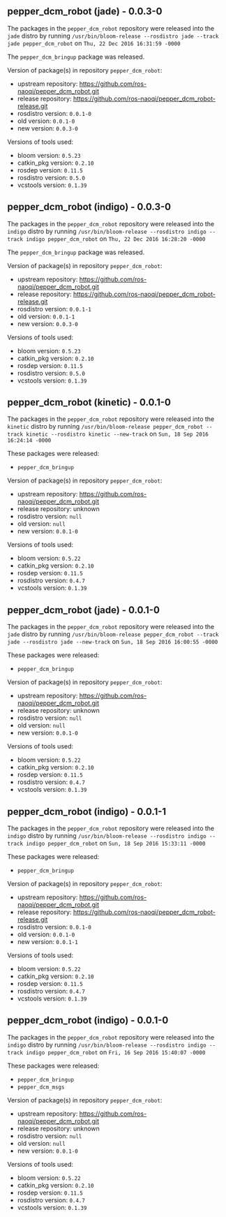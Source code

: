 ## pepper_dcm_robot (jade) - 0.0.3-0

The packages in the `pepper_dcm_robot` repository were released into the `jade` distro by running `/usr/bin/bloom-release --rosdistro jade --track jade pepper_dcm_robot` on `Thu, 22 Dec 2016 16:31:59 -0000`

The `pepper_dcm_bringup` package was released.

Version of package(s) in repository `pepper_dcm_robot`:

- upstream repository: https://github.com/ros-naoqi/pepper_dcm_robot.git
- release repository: https://github.com/ros-naoqi/pepper_dcm_robot-release.git
- rosdistro version: `0.0.1-0`
- old version: `0.0.1-0`
- new version: `0.0.3-0`

Versions of tools used:

- bloom version: `0.5.23`
- catkin_pkg version: `0.2.10`
- rosdep version: `0.11.5`
- rosdistro version: `0.5.0`
- vcstools version: `0.1.39`


## pepper_dcm_robot (indigo) - 0.0.3-0

The packages in the `pepper_dcm_robot` repository were released into the `indigo` distro by running `/usr/bin/bloom-release --rosdistro indigo --track indigo pepper_dcm_robot` on `Thu, 22 Dec 2016 16:28:20 -0000`

The `pepper_dcm_bringup` package was released.

Version of package(s) in repository `pepper_dcm_robot`:

- upstream repository: https://github.com/ros-naoqi/pepper_dcm_robot.git
- release repository: https://github.com/ros-naoqi/pepper_dcm_robot-release.git
- rosdistro version: `0.0.1-1`
- old version: `0.0.1-1`
- new version: `0.0.3-0`

Versions of tools used:

- bloom version: `0.5.23`
- catkin_pkg version: `0.2.10`
- rosdep version: `0.11.5`
- rosdistro version: `0.5.0`
- vcstools version: `0.1.39`


## pepper_dcm_robot (kinetic) - 0.0.1-0

The packages in the `pepper_dcm_robot` repository were released into the `kinetic` distro by running `/usr/bin/bloom-release pepper_dcm_robot --track kinetic --rosdistro kinetic --new-track` on `Sun, 18 Sep 2016 16:24:14 -0000`

These packages were released:
- `pepper_dcm_bringup`

Version of package(s) in repository `pepper_dcm_robot`:

- upstream repository: https://github.com/ros-naoqi/pepper_dcm_robot.git
- release repository: unknown
- rosdistro version: `null`
- old version: `null`
- new version: `0.0.1-0`

Versions of tools used:

- bloom version: `0.5.22`
- catkin_pkg version: `0.2.10`
- rosdep version: `0.11.5`
- rosdistro version: `0.4.7`
- vcstools version: `0.1.39`


## pepper_dcm_robot (jade) - 0.0.1-0

The packages in the `pepper_dcm_robot` repository were released into the `jade` distro by running `/usr/bin/bloom-release pepper_dcm_robot --track jade --rosdistro jade --new-track` on `Sun, 18 Sep 2016 16:00:55 -0000`

These packages were released:
- `pepper_dcm_bringup`

Version of package(s) in repository `pepper_dcm_robot`:

- upstream repository: https://github.com/ros-naoqi/pepper_dcm_robot.git
- release repository: unknown
- rosdistro version: `null`
- old version: `null`
- new version: `0.0.1-0`

Versions of tools used:

- bloom version: `0.5.22`
- catkin_pkg version: `0.2.10`
- rosdep version: `0.11.5`
- rosdistro version: `0.4.7`
- vcstools version: `0.1.39`


## pepper_dcm_robot (indigo) - 0.0.1-1

The packages in the `pepper_dcm_robot` repository were released into the `indigo` distro by running `/usr/bin/bloom-release --rosdistro indigo --track indigo pepper_dcm_robot` on `Sun, 18 Sep 2016 15:33:11 -0000`

These packages were released:
- `pepper_dcm_bringup`

Version of package(s) in repository `pepper_dcm_robot`:

- upstream repository: https://github.com/ros-naoqi/pepper_dcm_robot.git
- release repository: https://github.com/ros-naoqi/pepper_dcm_robot-release.git
- rosdistro version: `0.0.1-0`
- old version: `0.0.1-0`
- new version: `0.0.1-1`

Versions of tools used:

- bloom version: `0.5.22`
- catkin_pkg version: `0.2.10`
- rosdep version: `0.11.5`
- rosdistro version: `0.4.7`
- vcstools version: `0.1.39`


## pepper_dcm_robot (indigo) - 0.0.1-0

The packages in the `pepper_dcm_robot` repository were released into the `indigo` distro by running `/usr/bin/bloom-release --rosdistro indigo --track indigo pepper_dcm_robot` on `Fri, 16 Sep 2016 15:40:07 -0000`

These packages were released:
- `pepper_dcm_bringup`
- `pepper_dcm_msgs`

Version of package(s) in repository `pepper_dcm_robot`:

- upstream repository: https://github.com/ros-naoqi/pepper_dcm_robot.git
- release repository: unknown
- rosdistro version: `null`
- old version: `null`
- new version: `0.0.1-0`

Versions of tools used:

- bloom version: `0.5.22`
- catkin_pkg version: `0.2.10`
- rosdep version: `0.11.5`
- rosdistro version: `0.4.7`
- vcstools version: `0.1.39`


